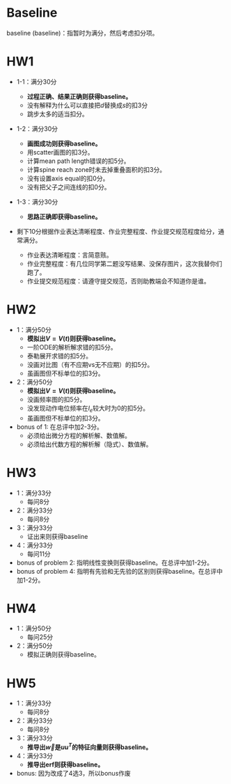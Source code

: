 # Baseline

baseline (baseline)：指暂时为满分，然后考虑扣分项。



# HW1

* 1-1：满分30分
  * **过程正确、结果正确则获得baseline。**
  * 没有解释为什么可以直接把$d$替换成$s$的扣3分
  * 跳步太多的适当扣分。
* 1-2：满分30分

  * **画图成功则获得baseline。**
  * 用scatter画图的扣3分。
  * 计算mean path length错误的扣5分。
  * 计算spine reach zone时未去掉重叠面积的扣3分。
  * 没有设置axis equal的扣0分。
  * 没有把父子之间连线的扣0分。
* 1-3：满分30分

  * **思路正确即获得baseline。**
* 剩下10分根据作业表达清晰程度、作业完整程度、作业提交规范程度给分，通常满分。
  * 作业表达清晰程度：言简意赅。
  * 作业完整程度：有几位同学第二题没写结果、没保存图片，这次我替你们跑了。
  * 作业提交规范程度：请遵守提交规范，否则助教端会不知道你是谁。



# HW2

* 1：满分50分
  * **模拟出$V=V(t)$则获得baseline。**
  * 一阶ODE的解析解求错的扣5分。
  * 泰勒展开求错的扣5分。
  * 没画对比图（有不应期vs无不应期）的扣5分。
  * 虽画图但不标单位的扣3分。
* 2：满分50分
  * **模拟出$V=V(t)$则获得baseline。**
  * 没画频率图的扣5分。
  * 没发现动作电位频率在$I_e$较大时为0的扣5分。
  * 虽画图但不标单位的扣3分。
* bonus of 1: 在总评中加2-3分。
  * 必须给出微分方程的解析解、数值解。
  * 必须给出代数方程的解析解（隐式）、数值解。



# HW3

* 1：满分33分
  * 每问8分
* 2：满分33分
  * 每问8分
* 3：满分33分
  * 证出来则获得baseline
* 4：满分33分
  * 每问11分
* bonus of problem 2: 指明线性变换则获得baseline。在总评中加1-2分。
* bonus of problem 4: 指明有先验和无先验的区别则获得baseline。在总评中加1-2分。



# HW4

* 1：满分50分
  * 每问25分
* 2：满分50分
  * 模拟正确则获得baseline。



# HW5

* 1：满分33分
  * 每问8分
* 2：满分33分
  * 每问8分
* 3：满分33分
  * **推导出$\vec{w}$是$uu^T$的特征向量则获得baseline。**
* 4：满分33分
  * **推导出erf则获得baseline。**
* bonus: 因为改成了4选3，所以bonus作废
